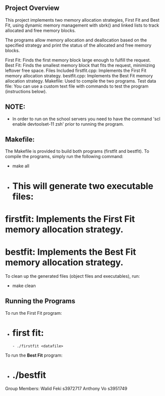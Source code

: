 ## Project Overview
This project implements two memory allocation strategies, First Fit and Best Fit, using dynamic memory management with sbrk() and linked lists to track allocated and free memory blocks.

The programs allow memory allocation and deallocation based on the specified strategy and print the status of the allocated and free memory blocks.

First Fit: Finds the first memory block large enough to fulfill the request.
Best Fit: Finds the smallest memory block that fits the request, minimizing leftover free space.
Files Included
firstfit.cpp: Implements the First Fit memory allocation strategy.
bestfit.cpp: Implements the Best Fit memory allocation strategy.
Makefile: Used to compile the two programs.
Test data file: You can use a custom text file with commands to test the program (instructions below).

## NOTE:
- In order to run on the school servers you need to have the command 'scl enable devtoolset-11 zsh' prior to running the program.

## Makefile:
The Makefile is provided to build both programs (firstfit and bestfit). To compile the programs, simply run the following command:

  - make all
  - # This will generate two executable files:

  # firstfit: Implements the First Fit memory allocation strategy.
  # bestfit: Implements the Best Fit memory allocation strategy.
To clean up the generated files (object files and executables), run:
  -   make clean

## Running the Programs
To run the First Fit program:
-   # first fit:
        - ./firstfit <datafile>
To run the <b>Best Fit</b> program:
-   # ./bestfit <datafile>

Group Members: 
Walid Feki s3972717
Anthony Vo s3951749
